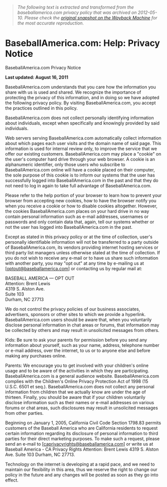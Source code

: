 > *The following text is extracted and transformed from the baseballamerica.com privacy policy that was archived on 2012-05-10. Please check the [original snapshot on the Wayback Machine](https://web.archive.org/web/20120510075546id_/http%3A//www.baseballamerica.com/help/privacy.html) for the most accurate reproduction.*

# BaseballAmerica.com: Help: Privacy Notice

BaseballAmerica.com Privacy Notice

**Last updated: August 16, 2011**

BaseballAmerica.com understands that you care how the information you share with us is used and shared. We recognize the importance of protecting the privacy of this information, and in doing so we have adopted the following privacy policy. By visiting BaseballAmerica.com, you accept the practices outlined in this policy.

BaseballAmerica.com does not collect personally identifying information about individuals, except when specifically and knowingly provided by said individuals.

Web servers serving BaseballAmerica.com automatically collect information about which pages each user visits and the domain name of said page. This information is used for internal review only, to improve the service that we offer our existing customers. BaseballAmerica.com may place a "cookie" on the user's computer hard drive through your web browser. A cookie is an alphanumeric identifier, only those users who subscribe to BaseballAmerica.com online will have a cookie placed on their computer, the sole purpose of this cookie is to inform our systems that the user has successfully logged into BaseballAmerica.com in the past and that they do not need to log in again to take full advantage of BaseballAmerica.com.

Please refer to the help portion of your browser to learn how to prevent your browser from accepting new cookies, how to have the browser notify you when you receive a cookie or how to disable cookies altogether. However, the cookies BaseballAmerica.com places on your hard drive in no way contain personal information such as e-mail addresses, usernames or passwords and only contain data that, again, tell our systems whether or not the user has logged into BaseballAmerica.com in the past.

Except as stated in this privacy policy or at the time of collection, user's personally identifiable information will not be transferred to a party outside of BaseballAmerica.com, its vendors providing internet hosting services or third party list managers unless otherwise stated at the time of collection. If you do not wish to receive any e-mail or to have us share such information with another party, you may "opt out" at any time by e-mailing us at [[optout@baseballamerica.com](mailto:optout@baseballamerica.com)] or contacting us by regular mail at:

BASEBALL AMERICA — OPT OUT  
Attention: Brent Lewis  
4319 S. Alston Ave.  
Suite 103  
Durham, NC 27713

We do not control the privacy policies of our business associates, advertisers, sponsors or other sites to which we provide a hyperlink. BaseballAmerica.com users should be aware that, when you voluntarily disclose personal information in chat areas or forums, that information may be collected by others and may result in unsolicited messages from others.

Kids: Be sure to ask your parents for permission before you send any information about yourself, such as your name, address, telephone number or e-mail address, over the internet, to us or to anyone else and before making any purchases online.

Parents: We encourage you to get involved with your children's online usage and to be aware of the activities in which they are participating. BaseballAmerica.com is a general audience website. BaseballAmerica.com complies with the Children's Online Privacy Protection Act of 1998 (15 U.S.C. 6501 et seq.). BaseballAmerica.com does not collect any personal information from children that we actually know are under the age of thirteen. Finally, you should be aware that if your children voluntarily disclose information such as their names or e-mail addresses on various forums or chat areas, such disclosures may result in unsolicited messages from other parties.

Beginning on January 1, 2005, California Civil Code Section 1798.83 permits customers of the Baseball America who are California residents to request certain information regarding its disclosure of personal information to third parties for their direct marketing purposes. To make such a request, please send an e-mail to [[caprivacyrights@baseballamerica.com](mailto:caprivacyrights@baseballamerica.com)] or write us at Baseball America - CA Privacy Rights Attention: Brent Lewis 4319 S. Alston Ave. Suite 103 Durham, NC 27713.

Technology on the internet is developing at a rapid pace, and we need to maintain our flexibility in this area, thus we reserve the right to change our policy in the future and any changes will be posted as soon as they go into effect. 
